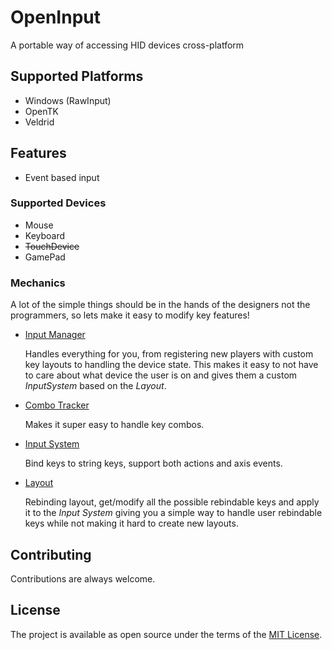 # OpenInput
A portable way of accessing HID devices cross-platform

## Supported Platforms
* Windows (RawInput)
* OpenTK
* Veldrid

## Features
* Event based input

### Supported Devices
* Mouse
* Keyboard
* ~~TouchDevice~~
* GamePad

### Mechanics
A lot of the simple things should be in the hands of the designers not the programmers, so lets make it easy to modify key features!

* [Input Manager](./docs/input_manager.md)

  Handles everything for you, from registering new players with custom key layouts to handling the device state. This makes it easy to not have to care about what device the user is on and gives them a custom *InputSystem* based on the *Layout*.

* [Combo Tracker](./docs/combo_tracker.md)

  Makes it super easy to handle key combos.

* [Input System](./docs/input_system.md)

  Bind keys to string keys, support both actions and axis events.

* [Layout](./docs/layout.md)

  Rebinding layout, get/modify all the possible rebindable keys and apply it to the *Input System* giving you a simple way to handle user rebindable keys while not making it hard to create new layouts.

## Contributing
Contributions are always welcome.

## License
The project is available as open source under the terms of the [MIT License](http://opensource.org/licenses/MIT).
